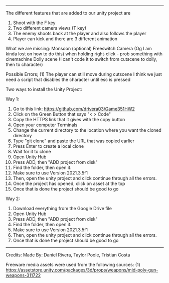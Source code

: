 ________________________________________________________________________________________________
The different features that are added to our unity project are
1. Shoot with the F key 
2. Two different camera views (T key)
3. The enemy shoots back at the player and also follows the player
4. Player can kick and there are 3 different animation

What we are missing:
Monsoon (optional)
Freeswitch Camera (Og I am kinda lost on how to do this) when holding right-click - prob something with cinemachine
Dolly scene (I can't code it to switch from cutscene to dolly, then to character)

Possible Errors;
(1) The player can still move during cutscene I think we just need a script that disables the character until esc is pressed

Two ways to install the Unity Project:

Way 1:
1) Go to this link: https://github.com/drivera03/Game351HW2
2) Click on the Green Button that says "< > Code"
3) Copy the HTTPS link that it gives with the copy button
4) Open your computer Terminals
5) Change the current directory to the location where you want the cloned directory
6) Type "git clone" and paste the URL that was copied earlier
7) Press Enter to create a local clone
8) Wait for it to clone
9) Open Unity Hub
10) Press ADD, then "ADD project from disk"
11) Find the folder, then open it.
12) Make sure to use Version 2021.3.5f1
13) Then, open the unity project and click continue through all the errors.
14) Once the project has opened, click on asset at the top
15) Once that is done the project should be good to go


Way 2:
1) Download everything from the Google Drive file
2) Open Unity Hub
3) Press ADD, then "ADD project from disk"
4) Find the folder, then open it.
5) Make sure to use Version 2021.3.5f1
6) Then, open the unity project and click continue through all the errors.
7) Once that is done the project should be good to go

________________________________________________________________________________________________
Credits:
Made By: Daniel Rivera, Taylor Poole, Tristian Costa 

Freeware media assets were used from the following sources:
(1) https://assetstore.unity.com/packages/3d/props/weapons/mid-poly-gun-weapons-311722


